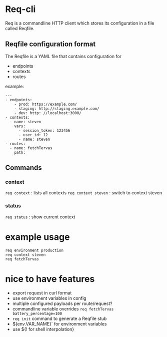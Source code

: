 # Req-cli

Req is a commandline HTTP client which stores its configuration in a file called Reqfile.

## Reqfile configuration format

The Reqfile is a YAML file that contains configuration for
- endpoints
- contexts
- routes

example: 

```
---
- endpoints: 
    - prod: https://example.com/
    - staging: http://staging.example.com/
    - dev: http: //localhost:3000/
- contexts:
  - name: steven
    vars: 
      - session_token: 123456
      - user_id: 12
      - name: steven
- routes:
  - name: fetchTervas
    path: 
```

## Commands

### context

`req context` : lists all contexts
`req context steven` : switch to context steven

### status

`req status` : show current context

# example usage

```
req environment production
req context steven
req fetchTervas
```

# nice to have features

- export request in curl format
- use environment variables in config
- multiple configured payloads per route/request?
- commandline variable overrides
  `req fetchTervas battery_percentage=100`
- `req init` command to generate a Reqfile stub
- ${env.VAR_NAME}` for environment variables
- use ${! for shell interpolation}
